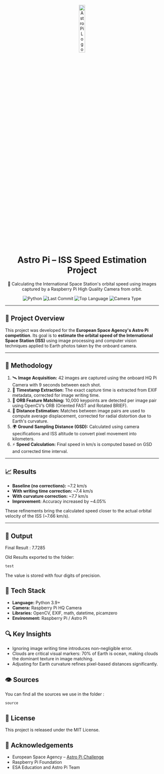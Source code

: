 <p align="center">
  <img src="https://upload.wikimedia.org/wikipedia/commons/9/99/Astro_Pi_Logo.png" alt="Astro Pi Logo" width="20%"/>
</p>

<h1 align="center">Astro Pi – ISS Speed Estimation Project</h1>
<p align="center">
  🚀 Calculating the International Space Station's orbital speed using images captured by a Raspberry Pi High Quality Camera from orbit.
</p>

<div align="center">
  <img src="https://img.shields.io/badge/Python-3.9%2B-blue" alt="Python">
  <img src="https://img.shields.io/github/last-commit/AIystra/Astro-Pie" alt="Last Commit">
  <img src="https://img.shields.io/github/languages/top/AIystra/Astro-Pie" alt="Top Language">
  <img src="https://img.shields.io/badge/Camera-High%20Quality%20Raspberry%20Pi-critical" alt="Camera Type">
</div>

---

<h2>🌌 Project Overview</h2>

<p>
This project was developed for the <strong>European Space Agency's Astro Pi competition</strong>. Its goal is to <strong>estimate the orbital speed of the International Space Station (ISS)</strong> using image processing and computer vision techniques applied to Earth photos taken by the onboard camera.
</p>

---

<h2>🧠 Methodology</h2>

<ol>
  <li>🛰️ <strong>Image Acquisition:</strong> 42 images are captured using the onboard HQ Pi Camera with 9 seconds between each shot.</li>
  <li>📅 <strong>Timestamp Extraction:</strong> The exact capture time is extracted from EXIF metadata, corrected for image writing time.</li>
  <li>🧮 <strong>ORB Feature Matching:</strong> 10,000 keypoints are detected per image pair using OpenCV’s ORB (Oriented FAST and Rotated BRIEF).</li>
  <li>📏 <strong>Distance Estimation:</strong> Matches between image pairs are used to compute average displacement, corrected for radial distortion due to Earth's curvature.</li>
  <li>🌍 <strong>Ground Sampling Distance (GSD):</strong> Calculated using camera specifications and ISS altitude to convert pixel movement into kilometers.</li>
  <li>⚡ <strong>Speed Calculation:</strong> Final speed in km/s is computed based on GSD and corrected time interval.</li>
</ol>

---

<h2>📈 Results</h2>

<ul>
  <li><strong>Baseline (no corrections):</strong> ~7.2 km/s</li>
  <li><strong>With writing time correction:</strong> ~7.4 km/s</li>
  <li><strong>With curvature correction:</strong> ~7.7 km/s</li>
  <li><strong>Improvement:</strong> Accuracy increased by ~4.05%</li>
</ul>

<p>
These refinements bring the calculated speed closer to the actual orbital velocity of the ISS (~7.66 km/s).
</p>

---

<h2>📂 Output</h2>

<p>
Final Result : 7.7285
</p>
<p>
Old Results exported to the folder:
</p>

```txt
test
```
<p> The value is stored with four digits of precision. </p> <h2>📸 Tech Stack</h2> <ul> <li><strong>Language:</strong> Python 3.9+</li> <li><strong>Camera:</strong> Raspberry Pi HQ Camera</li> <li><strong>Libraries:</strong> OpenCV, EXIF, math, datetime, picamzero</li> <li><strong>Environment:</strong> Raspberry Pi / Astro Pi</li> </ul> <h2>🔍 Key Insights</h2> <ul> <li>Ignoring image writing time introduces non-negligible error.</li> <li>Clouds are critical visual markers: 70% of Earth is ocean, making clouds the dominant texture in image matching.</li> <li>Adjusting for Earth curvature refines pixel-based distances significantly.</li> </ul> 

<h2>👁️ Sources</h2>
<p>You can find all the sources we use in the folder :</p>

```txt
source
```

<h2>📜 License</h2> <p>This project is released under the MIT License.</p> <h2>🤝 Acknowledgements</h2> <ul> <li>European Space Agency – <a href="https://astro-pi.org/">Astro Pi Challenge</a></li> <li>Raspberry Pi Foundation</li> <li>ESA Education and Astro Pi Team</li> </ul> 
